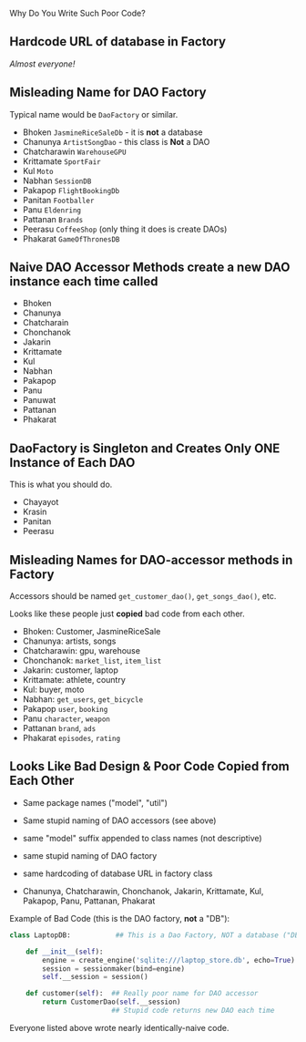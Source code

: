 Why Do You Write Such Poor Code?

## Hardcode URL of database in Factory

*Almost everyone!*

## Misleading Name for DAO Factory

Typical name would be `DaoFactory` or similar.

- Bhoken `JasmineRiceSaleDb` - it is **not** a database
- Chanunya `ArtistSongDao` - this class is **Not** a DAO
- Chatcharawin `WarehouseGPU`
- Krittamate `SportFair`
- Kul `Moto`
- Nabhan `SessionDB`
- Pakapop `FlightBookingDb`
- Panitan `Footballer`
- Panu `Eldenring`
- Pattanan `Brands`
- Peerasu `CoffeeShop` (only thing it does is create DAOs)
- Phakarat `GameOfThronesDB`

## Naive DAO Accessor Methods create a new DAO instance each time called

- Bhoken
- Chanunya
- Chatcharain
- Chonchanok
- Jakarin
- Krittamate
- Kul
- Nabhan
- Pakapop
- Panu
- Panuwat
- Pattanan
- Phakarat


## DaoFactory is Singleton and Creates Only ONE Instance of Each DAO

This is what you should do.

- Chayayot
- Krasin
- Panitan
- Peerasu


## Misleading Names for DAO-accessor methods in Factory

Accessors should be named `get_customer_dao()`, `get_songs_dao()`, etc.

Looks like these people just **copied** bad code from each other.

- Bhoken: Customer, JasmineRiceSale
- Chanunya: artists, songs
- Chatcharawin: gpu, warehouse
- Chonchanok: `market_list`, `item_list`
- Jakarin: customer, laptop
- Krittamate: athlete, country
- Kul: buyer, moto
- Nabhan: `get_users`, `get_bicycle`
- Pakapop `user`, `booking`
- Panu `character`, `weapon`
- Pattanan `brand`, `ads`
- Phakarat `episodes`, `rating`



## Looks Like Bad Design & Poor Code Copied from Each Other

- Same package names ("model", "util") 
- Same stupid naming of DAO accessors (see above)
- same "model" suffix appended to class names (not descriptive)
- same stupid naming of DAO factory
- same hardcoding of database URL in factory class

- Chanunya, Chatcharawin, Chonchanok, Jakarin, Krittamate, Kul, Pakapop, Panu, Pattanan, Phakarat



Example of Bad Code (this is the DAO factory, **not** a "DB"):
```python
class LaptopDB:           ## This is a Dao Factory, NOT a database ("DB")

    def __init__(self):
        engine = create_engine('sqlite:///laptop_store.db', echo=True)
        session = sessionmaker(bind=engine)
        self.__session = session()

    def customer(self):  ## Really poor name for DAO accessor 
        return CustomerDao(self.__session)
                         ## Stupid code returns new DAO each time
```

Everyone listed above wrote nearly identically-naive code.




